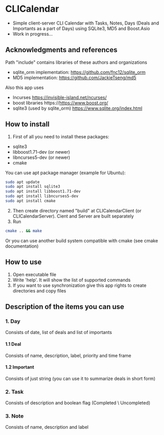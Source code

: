 # CLICalendar
* Simple client-server CLI Calendar with Tasks, Notes, Days (Deals and Importants as a part of Days) using SQLite3, MD5 and Boost.Asio
* Work in progress...

## Acknowledgments and references
Path "include" contains libraries of these authors and organizations

* sqlite_orm implementation: https://github.com/fnc12/sqlite_orm
* MD5        implementation: https://github.com/JackieTseng/md5

Also this app uses

* lncurses                     https://invisible-island.net/ncurses/
* boost libraries              https://https://www.boost.org/
* sqlite3 (used by sqlite_orm) https://www.sqlite.org/index.html

## How to install
1. First of all you need to install these packages:
* sqlite3
* libboost1.71-dev (or newer)
* libncurses5-dev (or newer)
* cmake

You can use apt package manager (example for Ubuntu):
```bash
sudo apt update
sudo apt install sqlite3
sudo apt install libboost1.71-dev
sudo apt install libncurses5-dev
sudo apt install cmake
```
2. Then create directory named "build" at CLICalendarClient (or CLICalendarServer). Cient and Server are built separately
3. Run
```bash
cmake .. && make
```
Or you can use another build system compatible with cmake (see cmake documentation)

## How to use
1. Open executable file
2. Write 'help'. It will show the list of supported commands
3. If you want to use synchronization give this app rights to create directories and copy files

## Description of the items you can use

### 1. Day
Consists of date, list of deals and list of importants
#### 1.1 Deal
Consists of name, description, label, priority and time frame
#### 1.2 Important
Consists of just string (you can use it to summarize deals in short form)

### 2. Task
Consists of description and boolean flag (Completed \ Uncompleted)

### 3. Note
Consists of name, description and label

	
